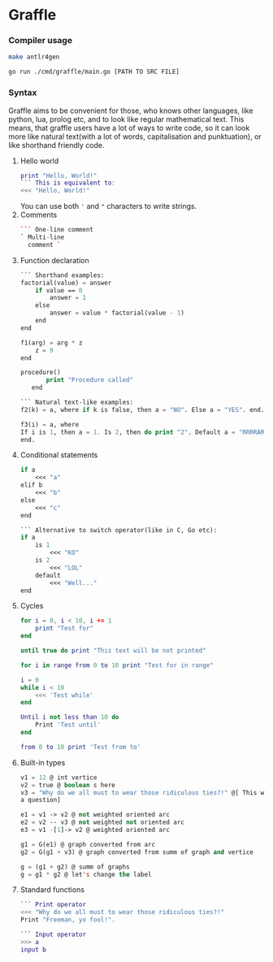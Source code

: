 # Graffle

### Compiler usage
```bash
make antlr4gen

go run ./cmd/graffle/main.go [PATH TO SRC FILE]
```

### Syntax
Graffle aims to be convenient for those, who knows other languages,
like python, lua, prolog etc, and to look like regular mathematical text.
This means, that graffle users have a lot of ways to write code,
so it can look more like natural text(with a lot of words,
capitalisation and punktuation), or like shorthand friendly code.

1. Hello world
    ```lua
    print "Hello, World!"
    ``` This is equivalent to:
    <<< "Hello, World!"
    ```
   You can use both `'` and `"` characters to write strings.
1. Comments
    ```c++
    ``` One-line comment
    ` Multi-line
      comment `
    ```
1. Function declaration
    ```lisp
    ``` Shorthand examples:
    factorial(value) = answer
        if value == 0
            answer = 1
        else
            answer = value * factorial(value - 1)
        end
    end

    f1(arg) = arg * z
        z = 9
    end
   
    procedure()
           print "Procedure called"
       end

    ``` Natural text-like examples:
    f2(k) = a, where if k is false, then a = "NO". Else a = "YES". end. end.

    f3(i) = a, where
    If i is 1, then a = 1. Is 2, then do print "2". Default a = "RRRRARRRR!". end.
    end.
    ```
1. Conditional statements
    ```lisp
    if a
        <<< "a"
    elif b
        <<< "b"
    else
        <<< "c"
    end

    ``` Alternative to switch operator(like in C, Go etc):
    if a
        is 1
            <<< "KO"
        is 2
            <<< "LOL"
        default
            <<< "Well..."
    end
    ```
1. Cycles
    ```lua
    for i = 0, i < 10, i += 1
        print "Test for"
    end

    until true do print "This text will be not printed"

    for i in range from 0 to 10 print "Test for in range"

    i = 0
    while i < 10
        <<< 'Test while'
    end

    Until i not less than 10 do
        Print 'Test until'
    end

    from 0 to 10 print 'Test from to'
    ```
1. Built-in types
    ```lisp
    v1 = 12 @ int vertice
    v2 = true @ boolean s here
    v3 = "Why do we all must to wear those ridiculous ties?!" @[ This was
    a question]

    e1 = v1 -> v2 @ not weighted oriented arc
    e2 = v2 -- v3 @ not weighted not oriented arc
    e3 = v1 -[1]-> v2 @ weighted oriented arc

    g1 = G(e1) @ graph converted from arc
    g2 = G(g1 + v3) @ graph converted from summ of graph and vertice

    g = (g1 + g2) @ summ of graphs
    g = g1 * g2 @ let's change the label
    ```
1. Standard functions
    ```lua
    ``` Print operator
    <<< "Why do we all must to wear those ridiculous ties?!"
    Print "Freeman, yo fool!".

    ``` Input operator
    >>> a
    input b
    ```
